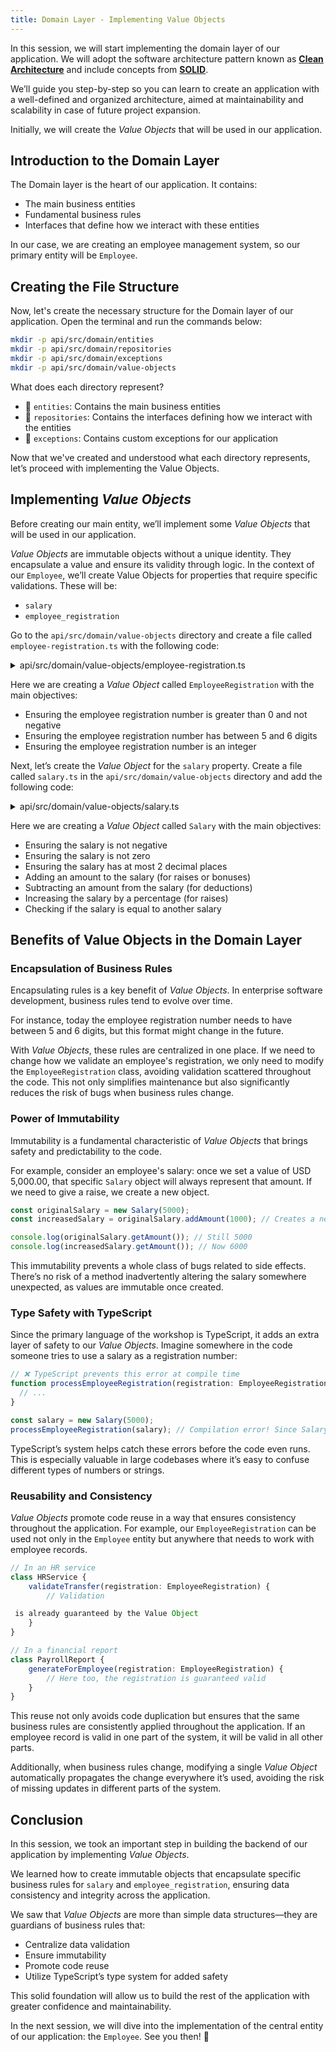 ```yaml
---
title: Domain Layer - Implementing Value Objects
---
```


In this session, we will start implementing the domain layer of our application. We will adopt the software architecture pattern known as **[Clean Architecture](https://blog.cleancoder.com/uncle-bob/2011/11/22/Clean-Architecture.html)** and include concepts from **[SOLID](https://en.wikipedia.org/wiki/SOLID)**.

We’ll guide you step-by-step so you can learn to create an application with a well-defined and organized architecture, aimed at maintainability and scalability in case of future project expansion.

Initially, we will create the _Value Objects_ that will be used in our application.

## Introduction to the Domain Layer

The Domain layer is the heart of our application. It contains:

- The main business entities
- Fundamental business rules
- Interfaces that define how we interact with these entities

In our case, we are creating an employee management system, so our primary entity will be `Employee`.

## Creating the File Structure

Now, let's create the necessary structure for the Domain layer of our application. Open the terminal and run the commands below:

```bash
mkdir -p api/src/domain/entities
mkdir -p api/src/domain/repositories
mkdir -p api/src/domain/exceptions
mkdir -p api/src/domain/value-objects
```

What does each directory represent?

- 📂 `entities`: Contains the main business entities
- 📂 `repositories`: Contains the interfaces defining how we interact with the entities
- 📂 `exceptions`: Contains custom exceptions for our application

Now that we've created and understood what each directory represents, let’s proceed with implementing the Value Objects.

## Implementing _Value Objects_

Before creating our main entity, we’ll implement some _Value Objects_ that will be used in our application.

_Value Objects_ are immutable objects without a unique identity. They encapsulate a value and ensure its validity through logic. In the context of our `Employee`, we’ll create Value Objects for properties that require specific validations. These will be:

- `salary`
- `employee_registration`

Go to the `api/src/domain/value-objects` directory and create a file called `employee-registration.ts` with the following code:

<details>
  <summary>api/src/domain/value-objects/employee-registration.ts</summary>

```typescript
export default class EmployeeRegistration {
  private readonly registrationNumber: number;

  constructor(registrationNumber: number) {
    this.validateRegistrationNumber(registrationNumber);
    this.registrationNumber = registrationNumber;
  }

  private validateRegistrationNumber(registrationNumber: number): void {
    // Ensure the employee registration number is greater than 0 and not negative
    if (registrationNumber <= 0) {
      throw new Error('Employee registration must be greater than 0 and not negative');
    }

    // Convert to string to verify the length of the registration number
    const registrationNumberString = registrationNumber.toString();

    // Ensure it has between 5 and 6 digits (based on the FrontEnd format)
    if (registrationNumberString.length < 5 || registrationNumberString.length > 6) {
      throw new Error('Employee registration must be between 5 and 6 digits');
    }

    // Ensure the employee registration number is an integer
    if (!Number.isInteger(registrationNumber)) {
      throw new Error('Employee registration must be an integer number');
    }
  }

  public getValue(): number {
    return this.registrationNumber;
  }

  public isEqualTo(otherRegistration: EmployeeRegistration): boolean {
    return this.registrationNumber === otherRegistration.getValue();
  }

  // Serialize the object to a number
  public toJSON(): number {
    return this.registrationNumber;
  }
}
```

</details>

Here we are creating a _Value Object_ called `EmployeeRegistration` with the main objectives:

- Ensuring the employee registration number is greater than 0 and not negative
- Ensuring the employee registration number has between 5 and 6 digits
- Ensuring the employee registration number is an integer

Next, let’s create the _Value Object_ for the `salary` property. Create a file called `salary.ts` in the `api/src/domain/value-objects` directory and add the following code:

<details>
  <summary>api/src/domain/value-objects/salary.ts</summary>

```typescript
export default class Salary {
  private readonly amount: number;

  constructor(amount: number) {
    this.validateAmount(amount);
    this.amount = amount;
  }

  private validateAmount(amount: number): void {
    // Ensure the salary is not negative
    if (amount < 0) {
      throw new Error('Salary cannot be negative');
    }

    // Ensure the salary is not zero
    if (amount === 0) {
      throw new Error('Salary cannot be zero');
    }

    // Ensure the salary has at most 2 decimal places
    const decimalPlaces = amount.toString().split('.')[1]?.length || 0;
    if (decimalPlaces > 2) {
      throw new Error('Salary must have a maximum of 2 decimal places');
    }
  }

  private validateAdjustment(adjustment: number): void {
    if (adjustment < 0) {
      throw new Error('Adjustment must be greater than zero');
    }

    const decimalPlaces = adjustment.toString().split('.')[1]?.length || 0;
    if (decimalPlaces > 2) {
      throw new Error('Adjustment must have a maximum of 2 decimal places');
    }
  }

  public getAmount(): number {
    return this.amount;
  }

  public addAmount(adjustment: number): Salary {
    this.validateAmount(adjustment);
    return new Salary(this.amount + adjustment);
  }

  public subtractAmount(adjustment: number): Salary {
    this.validateAdjustment(adjustment);
    const newAmount = this.amount - adjustment;

    if (newAmount < 0) {
      throw new Error('Salary cannot be negative');
    }

    return new Salary(newAmount);
  }

  public increaseByPercentage(percentage: number): Salary {
    if (percentage <= 0) {
      throw new Error('Percentage must be greater than zero');
    }

    if (percentage > 100) {
      throw new Error('Percentage cannot be greater than 100');
    }

    const increaseAmount = this.amount * (percentage / 100);
    return new Salary(this.amount + increaseAmount);
  }

  public toJSON(): number {
    return this.amount;
  }

  public isEqualTo(otherSalary: Salary): boolean {
    return this.amount === otherSalary.getAmount();
  }
}
```

</details>

Here we are creating a _Value Object_ called `Salary` with the main objectives:

- Ensuring the salary is not negative
- Ensuring the salary is not zero
- Ensuring the salary has at most 2 decimal places
- Adding an amount to the salary (for raises or bonuses)
- Subtracting an amount from the salary (for deductions)
- Increasing the salary by a percentage (for raises)
- Checking if the salary is equal to another salary

## Benefits of Value Objects in the Domain Layer

### Encapsulation of Business Rules

Encapsulating rules is a key benefit of _Value Objects_. In enterprise software development, business rules tend to evolve over time.

For instance, today the employee registration number needs to have between 5 and 6 digits, but this format might change in the future.

With _Value Objects_, these rules are centralized in one place. If we need to change how we validate an employee's registration, we only need to modify the `EmployeeRegistration` class, avoiding validation scattered throughout the code. This not only simplifies maintenance but also significantly reduces the risk of bugs when business rules change.

### Power of Immutability

Immutability is a fundamental characteristic of _Value Objects_ that brings safety and predictability to the code.

For example, consider an employee's salary: once we set a value of USD 5,000.00, that specific `Salary` object will always represent that amount. If we need to give a raise, we create a new object.

```typescript
const originalSalary = new Salary(5000);
const increasedSalary = originalSalary.addAmount(1000); // Creates a new object

console.log(originalSalary.getAmount()); // Still 5000
console.log(increasedSalary.getAmount()); // Now 6000
```

This immutability prevents a whole class of bugs related to side effects. There’s no risk of a method inadvertently altering the salary somewhere unexpected, as values are immutable once created.

### Type Safety with TypeScript

Since the primary language of the workshop is TypeScript, it adds an extra layer of safety to our _Value Objects_. Imagine somewhere in the code someone tries to use a salary as a registration number:

```typescript
// ❌ TypeScript prevents this error at compile time
function processEmployeeRegistration(registration: EmployeeRegistration) {
  // ...
}

const salary = new Salary(5000);
processEmployeeRegistration(salary); // Compilation error! Since Salary is not an EmployeeRegistration
```

TypeScript’s system helps catch these errors before the code even runs. This is especially valuable in large codebases where it’s easy to confuse different types of numbers or strings.

### Reusability and Consistency

_Value Objects_ promote code reuse in a way that ensures consistency throughout the application. For example, our `EmployeeRegistration` can be used not only in the `Employee` entity but anywhere that needs to work with employee records.

```typescript
// In an HR service
class HRService {
    validateTransfer(registration: EmployeeRegistration) {
        // Validation

 is already guaranteed by the Value Object
    }
}

// In a financial report
class PayrollReport {
    generateForEmployee(registration: EmployeeRegistration) {
        // Here too, the registration is guaranteed valid
    }
}
```

This reuse not only avoids code duplication but ensures that the same business rules are consistently applied throughout the application. If an employee record is valid in one part of the system, it will be valid in all other parts.

Additionally, when business rules change, modifying a single _Value Object_ automatically propagates the change everywhere it’s used, avoiding the risk of missing updates in different parts of the system.

## Conclusion

In this session, we took an important step in building the backend of our application by implementing _Value Objects_.

We learned how to create immutable objects that encapsulate specific business rules for `salary` and `employee_registration`, ensuring data consistency and integrity across the application.

We saw that _Value Objects_ are more than simple data structures—they are guardians of business rules that:

- Centralize data validation
- Ensure immutability
- Promote code reuse
- Utilize TypeScript’s type system for added safety

This solid foundation will allow us to build the rest of the application with greater confidence and maintainability.

In the next session, we will dive into the implementation of the central entity of our application: the `Employee`. See you then! 🚀